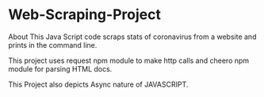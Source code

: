 # Web-Scraping-Project
About This Java Script code scraps stats of coronavirus from a website and prints in the command line.

This project uses request npm module to make http calls and cheero npm module for parsing HTML docs.

This Project also depicts Async nature of JAVASCRIPT.
